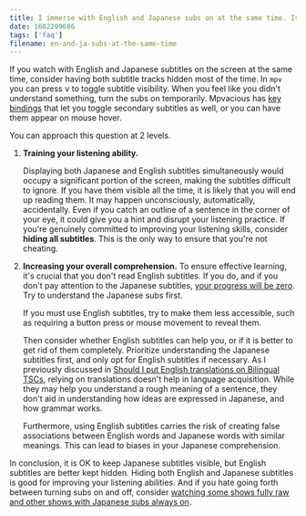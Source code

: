 ```yaml
---
title: I immerse with English and Japanese subs on at the same time. Is this a bad idea?
date: 1682299686
tags: ['faq']
filename: en-and-ja-subs-at-the-same-time
---
```


If you watch with English and Japanese subtitles on the screen at the same time,
consider having both subtitle tracks hidden most of the time.
In `mpv` you can press <kbd>v</kbd> to toggle subtitle visibility.
When you feel like you didn't understand something,
turn the subs on temporarily.
Mpvacious has [key bindings](https://github.com/Ajatt-Tools/mpvacious#secondary-subtitles)
that let you toggle secondary subtitles as well,
or you can have them appear on mouse hover.

You can approach this question at 2 levels.

1) **Training your listening ability.**

   Displaying both Japanese and English subtitles simultaneously
   would occupy a significant portion of the screen,
   making the subtitles difficult to ignore.
   If you have them visible all the time,
   it is likely that you will end up reading them.
   It may happen unconsciously, automatically, accidentally.
   Even if you catch an outline of a sentence in the corner of your eye,
   it could give you a hint and disrupt your listening practice.
   If you're genuinely committed to improving your listening skills,
   consider **hiding all subtitles**.
   This is the only way to ensure that you're not cheating.
2) **Increasing your overall comprehension.**
   To ensure effective learning,
   it's crucial that you don't read English subtitles.
   If you do,
   and if you don't pay attention to the Japanese subtitles,
   [your progress will be zero](should-i-watch-anime-with-english-subtitles.html).
   Try to understand the Japanese subs first.

   If you must use English subtitles,
   try to make them less accessible,
   such as requiring a button press or mouse movement to reveal them.

   Then consider whether English subtitles can help you,
   or if it is better to get rid of them completely.
   Prioritize understanding the Japanese subtitles first,
   and only opt for English subtitles if necessary.
   As I previously discussed in
   [Should I put English translations on Bilingual TSCs](should-i-put-english-translations-on-bilingual-tscs.html),
   relying on translations doesn't help in language acquisition.
   While they may help you understand a rough meaning of a sentence,
   they don't aid in understanding how ideas are expressed in Japanese,
   and how grammar works.

   Furthermore,
   using English subtitles carries the risk of creating false associations
   between English words and Japanese words with similar meanings.
   This can lead to biases in your Japanese comprehension.

In conclusion,
it is OK to keep Japanese subtitles visible,
but English subtitles are better kept hidden.
Hiding both English and Japanese subtitles is good for improving your listening abilities.
And if you hate going forth between turning subs on and off,
consider [watching some shows fully raw and other shows with Japanese subs always on](is-it-harmful-to-always-have-tl-subtitles-on.html).
